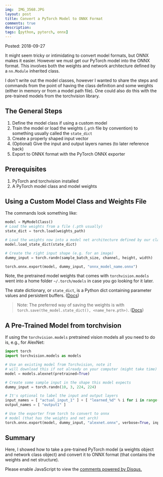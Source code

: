 ```yaml
---
img:  IMG_3568.JPG
layout: post
title: Convert a PyTorch Model to ONNX Format
comments: true
description: 
tags: [python, pytorch, onnx]
---
```


Posted:  2018-09-27

It might seem tricky or intimidating to convert model formats, but ONNX makes it easier.  However we must get our PyTorch model into the ONNX format.  This involves both the weights and network architecture defined by a `nn.Module` inherited class.

I don't write out the model classes, however I wanted to share the steps and commands from the point of having the class definition and some weights (either in memory or from a model path file).  One could also do this with the pre-trained models from the torchvision library.

## The General Steps

1. Define the model class if using a custom model
2. Train the model or load the weights (`.pth` file by convention) to something usually called the `state_dict`
3. Create a properly shaped input vector
5. (Optional) Give the input and output layers names (to later reference back)
6. Export to ONNX format with the PyTorch ONNX exporter

## Prerequisites

1. PyTorch and torchvision installed
2. A PyTorch model class and model weights

## Using a Custom Model Class and Weights File

The commands look something like:
```python
model = MyModelClass()
# Load the weights from a file (.pth usually)
state_dict = torch.load(weights_path)

# Load the weights now into a model net architecture defined by our class
model.load_state_dict(state_dict)

# Create the right input shape (e.g. for an image)
dummy_input = torch.randn(sample_batch_size, channel, height, width)

torch.onnx.export(model, dummy_input, "onnx_model_name.onnx")
```

Note, the pretrained model weights that comes with `torchvision.models` went into a home folder `~/.torch/models` in case you go looking for it later.

The state dictionary, or `state_dict`, is a Python dict containing parameter values and persistent buffers.  ([Docs](https://pytorch.org/docs/stable/nn.html#torch.nn.Module.load_state_dict))

> Note:  The preferred way of saving the weights is with `torch.save(the_model.state_dict(), <name_here.pth>)`. ([Docs](https://pytorch.org/docs/stable/notes/serialization.html#recommended-approach-for-saving-a-model))

## A Pre-Trained Model from torchvision

If using the `torchvision.models` pretrained vision models all you need to do is, e.g., for AlexNet:

```python
import torch
import torchvision.models as models

# Use an existing model from Torchvision, note it 
# will download this if not already on your computer (might take time)
model = models.alexnet(pretrained=True)

# Create some sample input in the shape this model expects
dummy_input = torch.randn(10, 3, 224, 224)

# It's optional to label the input and output layers
input_names = [ "actual_input_1" ] + [ "learned_%d" % i for i in range(16) ]
output_names = [ "output1" ]

# Use the exporter from torch to convert to onnx 
# model (that has the weights and net arch)
torch.onnx.export(model, dummy_input, "alexnet.onnx", verbose=True, input_names=input_names, output_names=output_names)
```

## Summary

Here, I showed how to take a pre-trained PyTorch model (a weights object and network class object) and convert it to ONNX format (that contains the weights and net structure).

<div id="disqus_thread"></div>
<script>
    /**
     *  RECOMMENDED CONFIGURATION VARIABLES: EDIT AND UNCOMMENT THE SECTION BELOW TO INSERT DYNAMIC VALUES FROM YOUR PLATFORM OR CMS.
     *  LEARN WHY DEFINING THESE VARIABLES IS IMPORTANT: https://disqus.com/admin/universalcode/#configuration-variables
     */
    
    var disqus_config = function () {
        this.page.url = 'https://michhar.github.io/convolutional-in-layers-and-sequences/';  // Replace PAGE_URL with your page's canonical URL variable
        this.page.identifier = 'happycat1'; // Replace PAGE_IDENTIFIER with your page's unique identifier variable
    };
    
    (function() {  // DON'T EDIT BELOW THIS LINE
        var d = document, s = d.createElement('script');
        
        s.src = 'https://michhar.disqus.com/embed.js';
        
        s.setAttribute('data-timestamp', +new Date());
        (d.head || d.body).appendChild(s);
    })();
</script>
<noscript>Please enable JavaScript to view the <a href="https://disqus.com/?ref_noscript" rel="nofollow">comments powered by Disqus.</a></noscript>